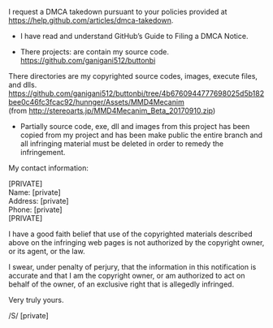 I request a DMCA takedown pursuant to your policies provided at
https://help.github.com/articles/dmca-takedown.

- I have read and understand GitHub’s Guide to Filing a DMCA Notice.

- There projects: are contain my source code.  
https://github.com/ganigani512/buttonbi

There directories are my copyrighted source codes, images, execute
files, and dlls.  
https://github.com/ganigani512/buttonbi/tree/4b6760944777698025d5b182bee0c46fc3fcac92/hunnger/Assets/MMD4Mecanim  
(from http://stereoarts.jp/MMD4Mecanim_Beta_20170910.zip)  

- Partially source code, exe, dll and images from this project has been
copied from my project and has been make public
the entire branch and all infringing material must be deleted in order
to remedy the infringement.  

My contact information:  

[PRIVATE]  
Name: [private]  
Address: [private]  
Phone: [private]  
[PRIVATE]

I have a good faith belief that use of the copyrighted materials
described above on the infringing web pages is not authorized by the
copyright owner, or its agent, or the law.

I swear, under penalty of perjury, that the information in this
notification is accurate and that I am the copyright owner, or am
authorized to act on behalf of the owner, of an exclusive right that is
allegedly infringed.

Very truly yours.

/S/ [private]  
